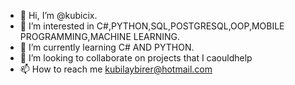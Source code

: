 - 👋 Hi, I’m @kubicix.
- 👀 I’m interested in C#,PYTHON,SQL,POSTGRESQL,OOP,MOBILE PROGRAMMING,MACHINE LEARNING.
- 🌱 I’m currently learning C# AND PYTHON.
- 💞️ I’m looking to collaborate on projects that I caouldhelp
- 📫 How to reach me kubilaybirer@hotmail.com

<!---
kubicix/kubicix is a ✨ special ✨ repository because its `README.md` (this file) appears on your GitHub profile.
You can click the Preview link to take a look at your changes.
--->
